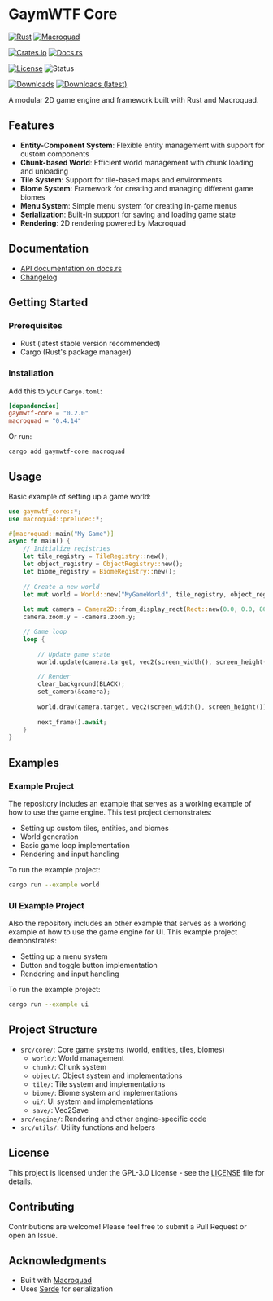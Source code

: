 # GaymWTF Core

[![Rust](https://img.shields.io/badge/rust-stable-orange.svg)](https://www.rust-lang.org/)
[![Macroquad](https://img.shields.io/badge/macroquad-0.4.x-blue)](https://github.com/not-fl3/macroquad)

[![Crates.io](https://img.shields.io/crates/v/gaymwtf-core)](https://crates.io/crates/gaymwtf-core)
[![Docs.rs](https://img.shields.io/docsrs/gaymwtf-core)](https://docs.rs/gaymwtf-core)

[![License](https://img.shields.io/badge/License-GPLv3-blue.svg)](LICENSE)
![Status](https://img.shields.io/badge/status-active-brightgreen)

[![Downloads](https://img.shields.io/crates/d/gaymwtf-core)](https://crates.io/crates/gaymwtf-core)
[![Downloads (latest)](https://img.shields.io/crates/dv/gaymwtf-core)](https://crates.io/crates/gaymwtf-core)

A modular 2D game engine and framework built with Rust and Macroquad.

## Features

- **Entity-Component System**: Flexible entity management with support for custom components
- **Chunk-based World**: Efficient world management with chunk loading and unloading
- **Tile System**: Support for tile-based maps and environments
- **Biome System**: Framework for creating and managing different game biomes
- **Menu System**: Simple menu system for creating in-game menus
- **Serialization**: Built-in support for saving and loading game state
- **Rendering**: 2D rendering powered by Macroquad

## Documentation

- [API documentation on docs.rs](https://docs.rs/gaymwtf-core)
- [Changelog](CHANGELOG.md)

## Getting Started

### Prerequisites

- Rust (latest stable version recommended)
- Cargo (Rust's package manager)

### Installation

Add this to your `Cargo.toml`:

```toml
[dependencies]
gaymwtf-core = "0.2.0"
macroquad = "0.4.14"
```

Or run:

```bash
cargo add gaymwtf-core macroquad
```

## Usage

Basic example of setting up a game world:

```rust
use gaymwtf_core::*;
use macroquad::prelude::*;

#[macroquad::main("My Game")]
async fn main() {
    // Initialize registries
    let tile_registry = TileRegistry::new();
    let object_registry = ObjectRegistry::new();
    let biome_registry = BiomeRegistry::new();
    
    // Create a new world
    let mut world = World::new("MyGameWorld", tile_registry, object_registry, biome_registry);
    
    let mut camera = Camera2D::from_display_rect(Rect::new(0.0, 0.0, 800.0, 600.0));
    camera.zoom.y = -camera.zoom.y;

    // Game loop
    loop {
        
        // Update game state
        world.update(camera.target, vec2(screen_width(), screen_height()));

        // Render
        clear_background(BLACK);
        set_camera(&camera);
        
        world.draw(camera.target, vec2(screen_width(), screen_height()));
        
        next_frame().await;
    }
}
```

## Examples

### Example Project

The repository includes an example that serves as a working example of how to use the game engine. This test project demonstrates:

- Setting up custom tiles, entities, and biomes
- World generation
- Basic game loop implementation
- Rendering and input handling

To run the example project:

```bash
cargo run --example world
```

### UI Example Project

Also the repository includes an other example that serves as a working example of how to use the game engine for UI. This example project demonstrates:

- Setting up a menu system
- Button and toggle button implementation
- Rendering and input handling

To run the example project:

```bash
cargo run --example ui
```

## Project Structure

- `src/core/`: Core game systems (world, entities, tiles, biomes)
  - `world/`: World management
  - `chunk/`: Chunk system
  - `object/`: Object system and implementations
  - `tile/`: Tile system and implementations
  - `biome/`: Biome system and implementations
  - `ui/`: UI system and implementations
  - `save/`: Vec2Save
- `src/engine/`: Rendering and other engine-specific code
- `src/utils/`: Utility functions and helpers

## License

This project is licensed under the GPL-3.0 License - see the [LICENSE](LICENSE) file for details.

## Contributing

Contributions are welcome! Please feel free to submit a Pull Request or open an Issue.

## Acknowledgments

- Built with [Macroquad](https://github.com/not-fl3/macroquad)
- Uses [Serde](https://serde.rs/) for serialization
